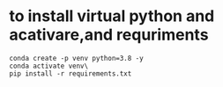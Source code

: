# to install virtual python and acativare,and requriments

 ```
conda create -p venv python=3.8 -y
conda activate venv\
pip install -r requirements.txt

 ```